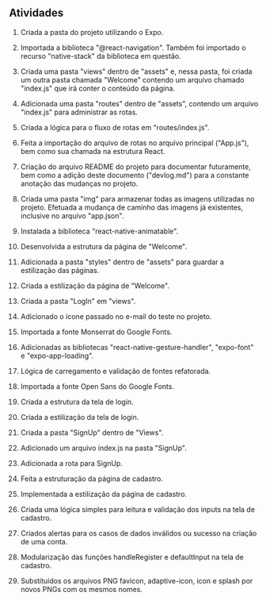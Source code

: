 ## Atividades

1. Criada a pasta do projeto utilizando o Expo.

2. Importada a biblioteca "@react-navigation". Também foi importado o recurso "native-stack" da biblioteca em questão.

3. Criada uma pasta "views" dentro de "assets" e, nessa pasta, foi criada um outra pasta chamada "Welcome" contendo um arquivo chamado "index.js" que irá conter o conteúdo da página.

4. Adicionada uma pasta "routes" dentro de "assets", contendo um arquivo "index.js" para administrar as rotas.

5. Criada a lógica para o fluxo de rotas em "routes/index.js".

6. Feita a importação do arquivo de rotas no arquivo principal ("App.js"), bem como sua chamada na estrutura React.

7. Criação do arquivo README do projeto para documentar futuramente, bem como a adição deste documento ("devlog.md") para a constante anotação das mudanças no projeto.

8. Criada uma pasta "img" para armazenar todas as imagens utilizadas no projeto. Efetuada a mudança de caminho das imagens já existentes, inclusive no arquivo "app.json".

9. Instalada a biblioteca "react-native-animatable".

10. Desenvolvida a estrutura da página de "Welcome".

11. Adicionada a pasta "styles" dentro de "assets" para guardar a estilização das páginas.

12. Criada a estilização da página de "Welcome".

13. Criada a pasta "LogIn" em "views".

14. Adicionado o ícone passado no e-mail do teste no projeto.

15. Importada a fonte Monserrat do Google Fonts.

16. Adicionadas as bibliotecas "react-native-gesture-handler", "expo-font" e "expo-app-loading".

17. Lógica de carregamento e validação de fontes refatorada.

18. Importada a fonte Open Sans do Google Fonts.

19. Criada a estrutura da tela de login.

20. Criada a estilização da tela de login.

21. Criada a pasta "SignUp" dentro de "Views".

22. Adicionado um arquivo index.js na pasta "SignUp".

23. Adicionada a rota para SignUp.

24. Feita a estruturação da página de cadastro.

25. Implementada a estilização da página de cadastro.

26. Criada uma lógica simples para leitura e validação dos inputs na tela de cadastro.

27. Criados alertas para os casos de dados inválidos ou sucesso na criação de uma conta.

28. Modularização das funções handleRegister e defaultInput na tela de cadastro.

29. Substituídos os arquivos PNG favicon, adaptive-icon, icon e splash por novos PNGs com os mesmos nomes.